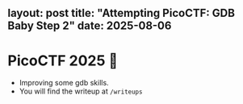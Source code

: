 layout: post
title: "Attempting PicoCTF: GDB Baby Step 2"
date: 2025-08-06
---

# PicoCTF 2025 🚩
- Improving some gdb skills.
- You will find the writeup at `/writeups`